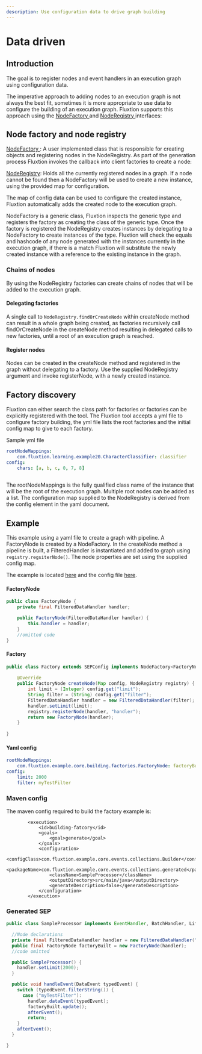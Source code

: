 ```yaml
---
description: Use configuration data to drive graph building
---
```


# Data driven

## Introduction

The goal is to register nodes and event handlers in an execution graph using configuration data.

The imperative approach to adding nodes to an execution graph is not always the best fit, sometimes it is more appropriate to use data to configure the building of an execution graph. Fluxtion supports this approach using the [NodeFactory ](https://github.com/v12technology/fluxtion/blob/master/builder/src/main/java/com/fluxtion/api/node/NodeFactory.java)and [NodeRegistry ](https://github.com/v12technology/fluxtion/blob/master/builder/src/main/java/com/fluxtion/api/node/NodeRegistry.java)interfaces:

## Node factory and node registry

[NodeFactory ](https://github.com/v12technology/fluxtion/blob/master/builder/src/main/java/com/fluxtion/api/node/NodeFactory.java): A user implemented class that is responsible for creating objects and registering nodes in the NodeRegistry. As part of the generation process Fluxtion invokes the callback into client factories to create a node:

[NodeRegistry](https://github.com/v12technology/fluxtion/blob/master/builder/src/main/java/com/fluxtion/api/node/NodeRegistry.java):  Holds all the currently registered nodes in a graph. If a node cannot be  found then a NodeFactory will be used to create a new instance, using the provided map for configuration.

The map of config data can be used to configure the created instance, Fluxtion automatically adds the created node to the execution graph.

NodeFactory is a generic class, Fluxtion inspects the generic type and registers the factory as creating the class of the generic type. Once the factory is registered the NodeRegistry creates instances by delegating to a NodeFactory to create instances of the type. Fluxtion will check the equals and hashcode of any node generated with the instances currently in the execution graph, if there is a match Fluxtion will substitute the newly created instance with a reference to the existing instance in the graph. 

### Chains of nodes

By using the NodeRegistry factories can create chains of nodes that will be added to the execution graph. 

#### Delegating factories

A single call to `NodeRegistry.findOrCreateNode` within createNode method can result in a whole graph being created, as factories recursively call findOrCreateNode in the createNode method resulting in delegated calls to new factories, until a root of an execution graph is reached.

#### Register nodes

Nodes can be created in the createNode method and registered in the graph without delegating to a factory. Use the supplied  NodeRegistry argument and invoke  registerNode, with a newly created instance.

## Factory discovery

Fluxtion can either search the class path for factories or factories can be explicitly registered with the tool. The Fluxtion tool accepts a yml file to configure factory building, the yml file lists the root factories and the initial config map to give to each factory.

Sample yml file

```yaml
rootNodeMappings: 
    com.fluxtion.learning.example20.CharacterClassifier: classifier
config:
    chars: [a, b, c, 0, 7, 8]
        
```

The rootNodeMappings is the fully qualified class name of the instance that will be the root of the execution graph. Multiple root nodes can be added as a list. The configuration map supplied to the NodeRegistry is derived from the config element in the yaml document.

## Example

This example using a yaml file to create a graph with pipeline. A FactoryNode is created by a NodeFactory. In the createNode method a pipeline is built, a FilteredHandler is instantiated and added to graph using `registry.regsiterNode()`. The node properties are set using the supplied config map.  

The example is located [here](https://github.com/v12technology/fluxtion/tree/develop/examples/documentation-examples/src/main/java/com/fluxtion/example/core/building/factories) and the config file [here](https://github.com/v12technology/fluxtion/tree/develop/examples/documentation-examples/src/main/resources/cfg).

#### FactoryNode

```java
public class FactoryNode {
    private final FilteredDataHandler handler;

    public FactoryNode(FilteredDataHandler handler) {
        this.handler = handler;
    }
    //omitted code
}
```

#### Factory

```java
public class Factory extends SEPConfig implements NodeFactory<FactoryNode>  {
    
    @Override
    public FactoryNode createNode(Map config, NodeRegistry registry) {
        int limit = (Integer) config.get("limit");
        String filter = (String) config.get("filter");
        FilteredDataHandler handler = new FilteredDataHandler(filter);
        handler.setLimit(limit);
        registry.registerNode(handler, "handler");
        return new FactoryNode(handler);
    }
    
}
```

#### Yaml config

```yaml
rootNodeMappings: 
    com.fluxtion.example.core.building.factories.FactoryNode: factoryBuilt
config:
    limit: 2000
    filter: myTestFilter
```

### Maven config

The maven config required to build the factory example is:

```markup
        <execution>
            <id>building-fatcory</id>
            <goals>
                <goal>generate</goal>
            </goals>
            <configuration>
                <configClass>com.fluxtion.example.core.events.collections.Builder</configClass>
                <packageName>com.fluxtion.example.core.events.collections.generated</packageName>
                <className>SampleProcessor</className>
                <outputDirectory>src/main/java</outputDirectory>
                <generateDescription>false</generateDescription>
            </configuration>
        </execution>
```

### Generated SEP

```java
public class SampleProcessor implements EventHandler, BatchHandler, Lifecycle {

  //Node declarations
  private final FilteredDataHandler handler = new FilteredDataHandler("myTestFilter");
  public final FactoryNode factoryBuilt = new FactoryNode(handler);
  //code omitted

  public SampleProcessor() {
    handler.setLimit(2000);
  }

  public void handleEvent(DataEvent typedEvent) {
    switch (typedEvent.filterString()) {
      case ("myTestFilter"):
        handler.dataEvent(typedEvent);
        factoryBuilt.update();
        afterEvent();
        return;
    }
    afterEvent();
  }

}

```

